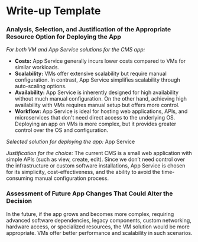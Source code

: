 # Write-up Template

### Analysis, Selection, and Justification of the Appropriate Resource Option for Deploying the App

*For both VM and App Service solutions for the CMS app:*
- **Costs:** App Service generally incurs lower costs compared to VMs for similar workloads.
- **Scalability:** VMs offer extensive scalability but require manual configuration. In contrast, App Service simplifies scalability through auto-scaling options.
- **Availability:** App Service is inherently designed for high availability without much manual configuration. On the other hand, achieving high availability with VMs requires manual setup but offers more control.
- **Workflow:** App Service is ideal for hosting web applications, APIs, and microservices that don't need direct access to the underlying OS. Deploying an app on VMs is more complex, but it provides greater control over the OS and configuration.

*Selected solution for deploying the app:* App Service

*Justification for the choice:* The current CMS is a small web application with simple APIs (such as view, create, edit). Since we don’t need control over the infrastructure or custom software installations, App Service is chosen for its simplicity, cost-effectiveness, and the ability to avoid the time-consuming manual configuration process.

### Assessment of Future App Changes That Could Alter the Decision

In the future, if the app grows and becomes more complex, requiring advanced software dependencies, legacy components, custom networking, hardware access, or specialized resources, the VM solution would be more appropriate. VMs offer better performance and scalability in such scenarios.
